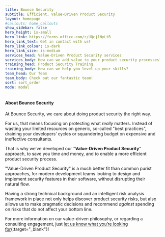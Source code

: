 ```yaml
---
title: Bounce Security
subtitle: Efficient, Value-Driven Product Security
layout: homepage
#callouts: home_callouts
show_sidebar: false
hero_height: is-small
hero_link: https://forms.office.com/r/UQcj1NyLtB
hero_link_text: Get in contact with us!
hero_link_colour: is-dark
hero_link_size: is-medium
services_head: Value-Driven Product Security services
services_body: How can we add value to your product security processes?
training_head: Product Security Training
training_body: How can we help you level up your skills?
team_head: Our Team
team_body: Check out our fantastic team!
sort: sort_order
mode: modal
---
```


#### About Bounce Security

At Bounce Security, we care about doing product security the right way.

For us, that means focusing on protecting what _really_ matters. Instead of wasting your limited resources on generic, so-called "best practices", draining your developers’ cycles or squandering budget on expensive and ineffective consultants.

That is why we’ve developed our "**Value-Driven Product Security**" approach, to save you time and money, and to enable a more efficient product security process.

"Value-Driven Product Security" is a much better fit than common purist approaches, for modern development teams looking to design and implement security features in their software, without disrupting their natural flow.

Having a strong technical background and an intelligent risk analysis framework in place not only helps discover product security risks, but also allows us to make pragmatic decisions and recommend _against_ spending on risks that do not affect your bottom line.

For more information on our value-driven philosophy, or regarding a consulting engagement, just [let us know what you’re looking for](https://forms.office.com/r/UQcj1NyLtB){:target="_blank"}!
